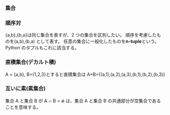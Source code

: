 ### 集合

### 順序対

{a,b},{b,a}は同じ集合を表すが、2 つの集合を区別したい。
順序を考慮したものを(a,b),(b,a) として表す。
任意の集合に一般化したものを**n-tuple**という。
Python のタプルもこれに該当する。

### 直積集合(デカルト積)

A = {a,b}, B={1,2,3}とすると直積集合は
A×B={(a,1),(a,2),(a,3),(b,1),(b,2),(b,3)}

### 互いに素(素集合)

集合 A と集合 B が A ∩ B = ∅ は、集合 A と集合 B の共通部分が空集合であることを意味する。

